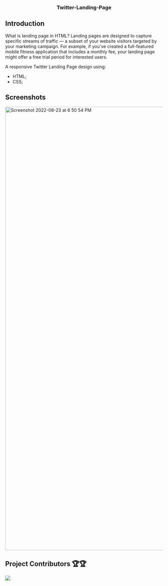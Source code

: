 <h3 align="center">
  Twitter-Landing-Page
</h3>

## Introduction
What is landing page in HTML?
Landing pages are designed to capture specific streams of traffic — a subset of your website visitors targeted by your marketing campaign. For example, if you've created a full-featured mobile fitness application that includes a monthly fee, your landing page might offer a free trial period for interested users.

A responsive  Twitter Landing Page  design using:
-  HTML;
-  CSS;


## Screenshots

<img width="1419" alt="Screenshot 2022-08-23 at 6 50 54 PM" src="https://user-images.githubusercontent.com/105835098/186169625-37770c86-42f7-4f75-8609-c7930bb795dc.png">


## Project Contributors 🏆🏆

<a href="https://github.com/Zack-Dx/Twitter-Landing-Page/graphs/contributors">
<img src="https://contrib.rocks/image?repo=Zack-Dx/Twitter-Landing-Page" />
